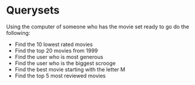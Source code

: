 # Querysets

Using the computer of someone who has the movie set ready to go do the following:
* Find the 10 lowest rated movies
* Find the top 20 movies from 1999
* Find the user who is most generous
* Find the user who is the biggest scrooge
* Find the best movie starting with the letter M
* Find the top 5 most reviewed movies

